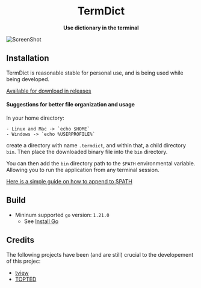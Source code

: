 <div align="center">

<h1><b>TermDict</b></h1>

<p>
<b>Use dictionary in the terminal</b>
</p>

</div>


![ScreenShot](https://github.com/Yodeman/termdict/assets/59335237/01b8da72-58ce-48de-8dea-45cf169dee74)

## Installation
TermDict is reasonable stable for personal use, and is being used while being developed.

[Available for download in releases](https://github.com/yodeman/termdict/releases)

#### Suggestions for better file organization and usage
In your home directory:

    - Linux and Mac -> `echo $HOME`
    - Windows -> `echo %USERPROFILE%`
create a directory with name `.termdict`, and within that, a child directory `bin`. Then place
the downloaded binary file into the `bin` directory.

You can then add the `bin` directory path to the `$PATH` environmental variable. Allowing you to
run the application from any terminal session.

[Here is a simple guide on how to append to $PATH](https://gist.github.com/nex3/c395b2f8fd4b02068be37c961301caa7)

## Build

- Mininum supported `go` version: `1.21.0`
  - See [Install Go](https://go.dev/doc/install)

## Credits
The following projects have been (and are still) crucial to the developement of this projec:

- [tview](https://github.com/rivo/tview)
- [TOPTED](https://www.mso.anu.edu.au/~ralph/OPTED/)
